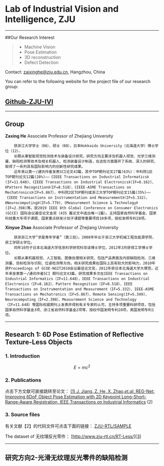 ﻿# Lab of Industrial Vision and Intelligence, ZJU
---
##Our Research Interest

> * Machine Vision
> * Pose Estimation
> * 3D reconstruction
> * Defect Detection

Contact: zaixinghe@zju.edu.cn, Hangzhou, China

You can refer to the following website for the project file of our research group:

## [Github-ZJU-IVI](https://github.com/ZJU-RTL)

------

## Group

**Zaxing He** Associate Professor of Zhejiang University

        获浙江大学学士（06）、硕士（08），日本Hokkaido University（北海道大学）博士学位（12）。
        长期从事智能视觉检测技术与装备设计研究，研究方向主要涉及机器人视觉、光学三维测量、缺陷检测等技术及相关机器人、检测装备设计制造，在这些方面展开了系统、深入的研究，取得了一系列具有国际影响力的创新性研究成果。
        近年来以第一/通讯作者发表SCI论文43篇，其中TOP期刊论文27篇(63%)：中科院1区TOP期刊论文12篇(28%)——《IEEE Transactions on Industrial Informatics》(IF=11.648)、《IEEE Transactions on Industrial Electronics》(IF=8.162)、《Pattern Recognition》（IF=8.518），《IEEE-ASME Transactions on Mechatronics》（IF=5.867），中科院2区TOP期刊或浙江大学TOP期刊论文15篇(35%)——《IEEE Transactions on Instrumentation and Measurement》(IF=5.332)、《Neurocomputing》(IF=5.779)、《Measurement Science & Technology》(IF=2.398)等。获2019 IEEE 8th Global Conference on Consumer Electronics (GCCE) 国际会议最佳论文金奖（435 篇论文中选出唯一1篇）。主持国家自然科学基金、国家科技重大专项子课题、国家重点研发计划子课题等重要项目10多项，授权发明专利28项。

**Xinyue Zhao** Associate Professor of Zhejiang University

        获浙浙江大学“求是青年学者”（第三批）。2008年毕业于浙江大学机械工程及能源学院，获工学硕士学位。
        同年10月于日本北海道大学信息科学研究科攻读博士学位，2012年3月获得工学博士学位。
        长期从事机器视觉、人工智能、图像处理相关研究、包括产品表面及内部缺陷检测、三维测量、目标检测与识别、位姿检测等方向，相关研究成果在国际上具有较大的影响力，2010年获Proceedings of GCOE-NGIT2010会议最佳论文奖，2012年获日本北海道大学大塚赏。近年来发表第一/通讯作者SCI 期刊论文43篇，研究成果多次在IEEE Transactions on Industrial Informatics（IF=11.648），IEEE Transactions on Industrial Electronics（IF=8.162）、Pattern Recognition（IF=8.518）、IEEE Transactions on Instrumentation and Measurement（IF=5.332）、IEEE-ASME Transactions on Mechatronics（IF=5.867）、Remote Sensing(IF=5.349)、Neurocomputing（IF=2.398）、Measurement Science and Technology（IF=11.648）等国际权威期刊上发表并得到有关专家的认可。主持多项重要科研项目，包括国家自然科学基金3项、浙江省自然科学基金2项等，授权中国发明专利28项，美国发明专利1项。


----------


## Research 1: 6D Pose Estimation of Reflective Texture-Less Objects

### 1. Introduction

$$E=mc^2$$

### 2. Publications

点击下方文献可直接跳转至论文：
[(1) J. Jiang, Z. He, X. Zhao,*et.al*. REG-Net: Improving 6DoF Object Pose Estimation with 2D Keypoint Long-Short-Range-Aware Registration, IEEE Transactions on Industrial Informatics][1]
(2)

### 3. Source files

有关文献【2】的代码文件可点击下面的链接：
[ZJU-RTL/SAMPLE][2]

The dataset of 无纹理反光零件：
[http://www.zju-rtl.cn/RT-Less/][3]


----------

## 研究方向2-光滑无纹理反光零件的缺陷检测


  [1]: https://ieeexplore.ieee.org/document/9754249
  [2]: https://github.com/ZJU-RTL/Sample
  [3]: http://www.zju-rtl.cn/RT-Less/
